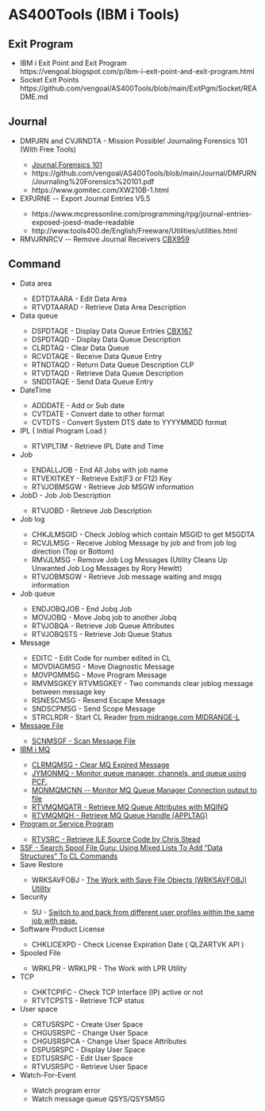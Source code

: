 # AS400Tools (IBM i Tools)

## Exit Program
<ul>
  <li>IBM i Exit Point and Exit Program<br />https://vengoal.blogspot.com/p/ibm-i-exit-point-and-exit-program.html
  <li>Socket Exit Points<br />
      https://github.com/vengoal/AS400Tools/blob/main/ExitPgm/Socket/README.md</li>
</ul>

## Journal
<ul>
  <li>DMPJRN and CVJRNDTA - Mission Possible! Journaling Forensics 101 (With Free Tools)</li>
  <ul>
    <li><a href="https://www.itjungle.com/2013/03/06/fhg030613-story01/">Journal Forensics 101</a></li>
    <li>https://github.com/vengoal/AS400Tools/blob/main/Journal/DMPJRN/Journaling%20Forensics%20101.pdf</li>
    <li>https://www.gomitec.com/XW210B-1.html</li>
  </ul>
  <li>EXPJRNE -- Export Journal Entries V5.5</li>
  <ul>
    <li>https://www.mcpressonline.com/programming/rpg/journal-entries-exposed-joesd-made-readable</li>
    <li>http://www.tools400.de/English/Freeware/Utilities/utilities.html</li>
  </ul>
  <li>RMVJRNRCV -- Remove Journal Receivers <a href="https://github.com/vengoal/CF_API_CBX/tree/main/CBX959">CBX959</a></li>
</ul>

## Command
<ul>
 <li>Data area</li>
  <ul>
     <li>EDTDTAARA  - Edit Data Area</li>
     <li>RTVDTAARAD  - Retrieve Data Area Description</li>
  </ul>
  <li>Data queue</li>
  <ul>
  <li>DSPDTAQE - Display Data Queue Entries <a href="https://github.com/vengoal/CF_API_CBX/tree/main/CBX167" target="_blank">CBX167</a></li>
  <li>DSPDTAQD - Display Data Queue Description</li>
  <li>CLRDTAQ  - Clear Data Queue</li>
  <li>RCVDTAQE - Receive Data Queue Entry</li>
  <li>RTNDTAQD - Return Data Queue Description CLP</li>
  <li>RTVDTAQD - Retrieve Data Queue Description</li>
  <li>SNDDTAQE - Send Data Queue Entry</li>
  </ul>
  <li>DateTime</li>
  <ul>
     <li>ADDDATE  - Add or Sub date</li>
     <li>CVTDATE  - Convert date to other format</li>
    <li>CVTDTS  - Convert System DTS date to YYYYMMDD format</li>
  </ul>
  <li>IPL ( Initial Program Load )</li>
  <ul>
    <li>RTVIPLTIM - Retrieve IPL Date and Time</li>
  </ul>
  <li>Job</li>
  <ul>
  <li>ENDALLJOB - End All Jobs with job name</li>
  <li>RTVEXITKEY - Retrieve Exit(F3 or F12) Key</li>
  <li>RTVJOBMSGW - Retrieve Job MSGW information</li>
  </ul>
   <li>JobD - Job Job Description</li>
  <ul>
  <li>RTVJOBD - Retrieve Job Description</li>
  </ul>
  <li>Job log</li>
  <ul>
  <li>CHKJLMSGID - Check Joblog which contain MSGID to get MSGDTA</li>
  <li>RCVJLMSG   - Receive Joblog Message by job and from job log direction (Top or Bottom)</li>
  <li>RMVJLMSG   - Remove Job Log Messages (Utility Cleans Up Unwanted Job Log Messages by Rory Hewitt)</li>
  <li>RTVJOBMSGW - Retrieve Job message waiting and msgq information</li>
  </ul>
  <li>Job queue</li>
  <ul>
   <li>ENDJOBQJOB - End Jobq Job</li>
   <li>MOVJOBQ    - Move Jobq job to another Jobq</li>
   <li>RTVJOBQA   - Retrieve Job Queue Attributes</li>
   <li>RTVJOBQSTS - Retrieve Job Queue Status</li>
  </ul>
   <li>Message</li>
   <ul>
    <li>EDITC - Edit Code for number edited in CL</li>
    <li>MOVDIAGMSG - Move Diagnostic Message</li>
    <li>MOVPGMMSG - Move Program Message</li>
    <li>RMVMSGKEY RTVMSGKEY - Two commands clear joblog message between message key</li>
    <li>RSNESCMSG - Resend Escape Message</li>
     <li>SNDSCPMSG - Send Scope Message</li>
    <li>STRCLRDR  - Start CL Reader <a href="https://archive.midrange.com/midrange-l/200209/msg01318.html"> from midrange.com  MIDRANGE-L </li>
  </ul>
  <li>Message File</li>
  <ul>
    <li>SCNMSGF - Scan Message File</li>
  </ul>
  <li>IBM i MQ</li>
  <ul>
  <li>CLRMQMSG - Clear MQ Expired Message</li>  
  <li>JYMONMQ - Monitor queue manager, channels, and queue using PCF.</li>
  <li>MONMQMCNN -- Monitor MQ Queue Manager Connection output to file</li>
  <li>RTVMQMQATR - Retrieve MQ Queue Attributes with MQINQ</li>
  <li>RTVMQMQH - Retrieve MQ Queue Handle (APPLTAG)</li>
  </ul>
  
  <li>Program or Service Program</li>
  <ul>
    <li>RTVSRC - Retrieve ILE Source Code by Chris Stead</li>
  </ul>  
  <li>SSF - Search Spool File <a href="https://www.itjungle.com/2024/01/15/guru-using-mixed-lists-to-add-data-structures-to-cl-commands/">Guru: Using Mixed Lists To Add “Data Structures” To CL Commands</a></li>
  <li>Save Restore</li>
  <ul>    
      <li>WRKSAVFOBJ - <a href="https://www.mcpressonline.com/it-infrastructure/it-infrastructure-other/the-work-with-save-file-objects-wrksavfobj-utility">The Work with Save File Objects (WRKSAVFOBJ) Utility</a></li>
  </ul>
  <li>Security</li>
  <ul>
    <li>SU - <a href="https://www.mcpressonline.com/programming-other/cl/techtip-take-advantage-of-the-su-cl-command">Switch to and back from different user profiles within the same job with ease.</a></li>
  </ul>
      <li>Software Product License</li>
   <ul>
     <li>CHKLICEXPD - Check License Expiration Date ( QLZARTVK API )</li>
   </ul>
  <li>Spooled File</li>
      <ul>
        <li>WRKLPR - WRKLPR - The Work with LPR Utility</li>
      </ul>
  <li>TCP</li>
  <ul>
    <li>CHKTCPIFC - Check TCP Interface (IP) active or not</li>
    <li>RTVTCPSTS - Retrieve TCP status</li>
  </ul>
  <li>User space</li>
   <ul>
    <li>CRTUSRSPC - Create User Space</li>
    <li>CHGUSRSPC - Change User Space</li>
    <li>CHGUSRSPCA - Change User Space Attributes</li>
    <li>DSPUSRSPC - Display User Space</li>
    <li>EDTUSRSPC - Edit User Space</li>
    <li>RTVUSRSPC - Retrieve User Space</li>
  </ul>
  <li>Watch-For-Event</li>
      <ul>
        <li>Watch program error</li>
        <li>Watch message queue QSYS/QSYSMSG</li>
      </ul>
</ul>
